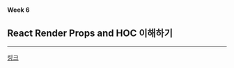 
#### Week 6

## React Render Props and HOC 이해하기
---

[링크](https://sangcho.tistory.com/entry/Understanding-React-Render-Props-and-HOC)